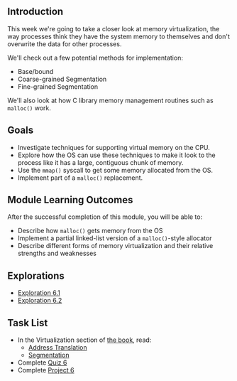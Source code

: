<!-- Overview: Memory Virtualization, Allocation Part 1 -->

## Introduction

This week we're going to take a closer look at memory virtualization,
the way processes think they have the system memory to themselves and
don't overwrite the data for other processes.

We'll check out a few potential methods for implementation:

* Base/bound
* Coarse-grained Segmentation
* Fine-grained Segmentation

We'll also look at how C library memory management routines such as
`malloc()` work.

## Goals

* Investigate techniques for supporting virtual memory on the CPU.
* Explore how the OS can use these techniques to make it look to the
  process like it has a large, contiguous chunk of memory.
* Use the `mmap()` syscall to get some memory allocated from the OS.
* Implement part of a `malloc()` replacement.
  
## Module Learning Outcomes
  
After the successful completion of this module, you will be able to:

* Describe how `malloc()` gets memory from the OS
* Implement a partial linked-list version of a `malloc()`-style
  allocator
* Describe different forms of memory virtualization and their relative
  strengths and weaknesses

## Explorations

* [Exploration 6.1]()
* [Exploration 6.2]()

## Task List

* In the Virtualization section of [the book](https://pages.cs.wisc.edu/~remzi/OSTEP/), read:
  * [Address Translation](https://pages.cs.wisc.edu/~remzi/OSTEP/vm-mechanism.pdf)
  * [Segmentation](https://pages.cs.wisc.edu/~remzi/OSTEP/vm-segmentation.pdf)
* Complete [Quiz 6]()
* Complete [Project 6]()
